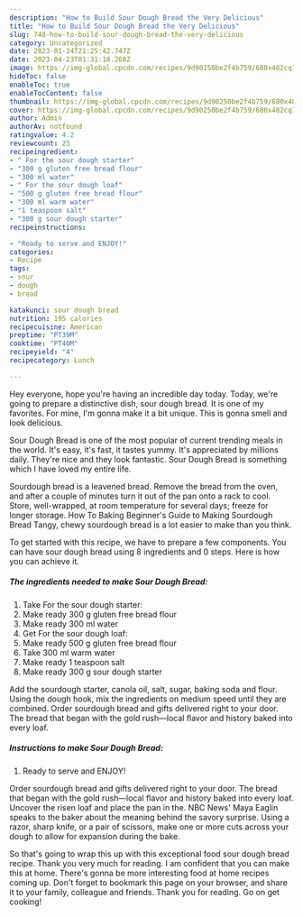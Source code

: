 ```yaml
---
description: "How to Build Sour Dough Bread the Very Delicious"
title: "How to Build Sour Dough Bread the Very Delicious"
slug: 748-how-to-build-sour-dough-bread-the-very-delicious
category: Uncategorized
date: 2023-01-24T21:25:42.747Z
date: 2023-04-23T01:31:18.268Z
image: https://img-global.cpcdn.com/recipes/9d90250be2f4b759/680x482cq70/sour-dough-bread-recipe-main-photo.jpg
hideToc: false
enableToc: true
enableTocContent: false
thumbnail: https://img-global.cpcdn.com/recipes/9d90250be2f4b759/680x482cq70/sour-dough-bread-recipe-main-photo.jpg
cover: https://img-global.cpcdn.com/recipes/9d90250be2f4b759/680x482cq70/sour-dough-bread-recipe-main-photo.jpg
author: Admin
authorAv: notfound
ratingvalue: 4.2
reviewcount: 25
recipeingredient:
- " For the sour dough starter"
- "300 g gluten free bread flour"
- "300 ml water"
- " For the sour dough loaf"
- "500 g gluten free bread flour"
- "300 ml warm water"
- "1 teaspoon salt"
- "300 g sour dough starter"
recipeinstructions:

- "Ready to serve and ENJOY!"
categories:
- Recipe
tags:
- sour
- dough
- bread

katakunci: sour dough bread 
nutrition: 195 calories
recipecuisine: American
preptime: "PT39M"
cooktime: "PT40M"
recipeyield: "4"
recipecategory: Lunch

---
```



Hey everyone, hope you're having an incredible day today. Today, we're going to prepare a distinctive dish, sour dough bread. It is one of my favorites. For mine, I'm gonna make it a bit unique. This is gonna smell and look delicious.

Sour Dough Bread is one of the most popular of current trending meals in the world. It's easy, it's fast, it tastes yummy. It's appreciated by millions daily. They're nice and they look fantastic. Sour Dough Bread is something which I have loved my entire life.

Sourdough bread is a leavened bread. Remove the bread from the oven, and after a couple of minutes turn it out of the pan onto a rack to cool. Store, well-wrapped, at room temperature for several days; freeze for longer storage. How To Baking Beginner&#39;s Guide to Making Sourdough Bread Tangy, chewy sourdough bread is a lot easier to make than you think.


To get started with this recipe, we have to prepare a few components. You can have sour dough bread using 8 ingredients and 0 steps. Here is how you can achieve it.

<!--inarticleads1-->

##### The ingredients needed to make Sour Dough Bread:

1. Take  For the sour dough starter:
1. Make ready 300 g gluten free bread flour
1. Make ready 300 ml water
1. Get  For the sour dough loaf:
1. Make ready 500 g gluten free bread flour
1. Take 300 ml warm water
1. Make ready 1 teaspoon salt
1. Make ready 300 g sour dough starter


Add the sourdough starter, canola oil, salt, sugar, baking soda and flour. Using the dough hook, mix the ingredients on medium speed until they are combined. Order sourdough bread and gifts delivered right to your door. The bread that began with the gold rush—local flavor and history baked into every loaf. 

<!--inarticleads2-->

##### Instructions to make Sour Dough Bread:


1. Ready to serve and ENJOY!

Order sourdough bread and gifts delivered right to your door. The bread that began with the gold rush—local flavor and history baked into every loaf. Uncover the risen loaf and place the pan in the. NBC News&#39; Maya Eaglin speaks to the baker about the meaning behind the savory surprise. Using a razor, sharp knife, or a pair of scissors, make one or more cuts across your dough to allow for expansion during the bake. 

So that's going to wrap this up with this exceptional food sour dough bread recipe. Thank you very much for reading. I am confident that you can make this at home. There's gonna be more interesting food at home recipes coming up. Don't forget to bookmark this page on your browser, and share it to your family, colleague and friends. Thank you for reading. Go on get cooking!
